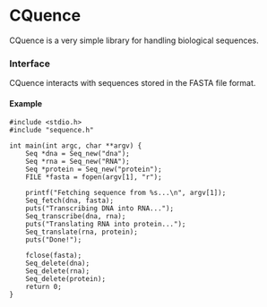 # CQuence
CQuence is a very simple library for handling biological sequences.
### Interface
CQuence interacts with sequences stored in the FASTA file format.  

#### Example
```
#include <stdio.h>
#include "sequence.h"

int main(int argc, char **argv) {
	Seq *dna = Seq_new("dna");
	Seq *rna = Seq_new("RNA");
	Seq *protein = Seq_new("protein");
	FILE *fasta = fopen(argv[1], "r");

	printf("Fetching sequence from %s...\n", argv[1]);
	Seq_fetch(dna, fasta);
	puts("Transcribing DNA into RNA...");
	Seq_transcribe(dna, rna);
	puts("Translating RNA into protein...");
	Seq_translate(rna, protein);
	puts("Done!");
	
	fclose(fasta);
	Seq_delete(dna);
	Seq_delete(rna);
	Seq_delete(protein);
	return 0;
}    
```
